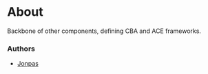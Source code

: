 # About

Backbone of other components, defining CBA and ACE frameworks.

### Authors

- [Jonpas](https://github.com/jonpas)
